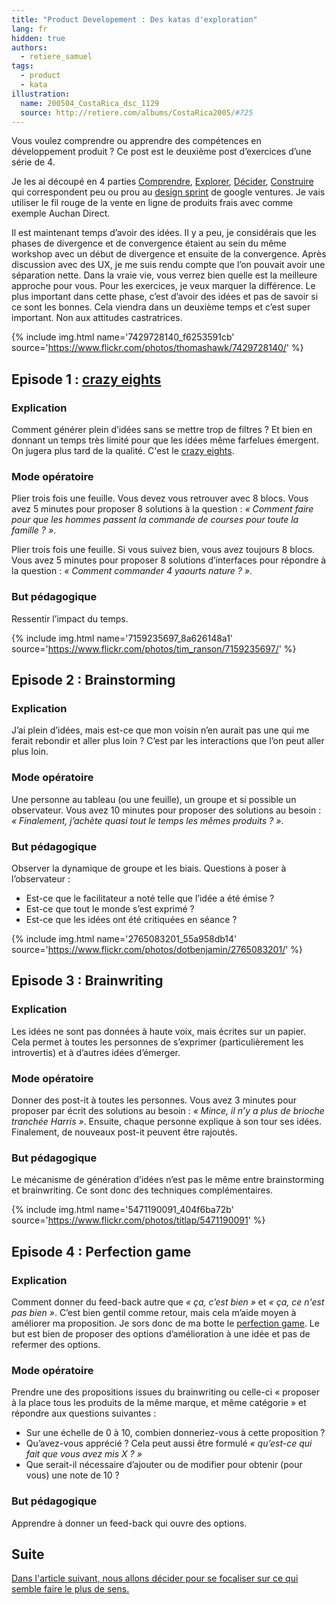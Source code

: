 ```yaml
---
title: "Product Developement : Des katas d'exploration"
lang: fr
hidden: true
authors:
  - retiere_samuel
tags:
  - product
  - kata
illustration:
  name: 200504_CostaRica_dsc_1129
  source: http://retiere.com/albums/CostaRica2005/#725
---
```

Vous voulez comprendre ou apprendre des compétences en développement produit ? Ce post est le deuxième post d’exercices d’une série de 4.

Je les ai découpé en 4 parties [Comprendre], [Explorer], [Décider], [Construire] qui correspondent peu ou prou au [design sprint] de google ventures. Je vais utiliser le fil rouge de la vente en ligne de produits frais avec comme exemple Auchan Direct.

Il est maintenant temps d’avoir des idées. Il y a peu, je considérais que les phases de divergence et de convergence étaient au sein du même workshop avec un début de divergence et ensuite  de la convergence. Après discussion avec des UX, je me suis rendu compte que l’on pouvait avoir une séparation nette. Dans la vraie vie, vous verrez bien quelle est la meilleure approche pour vous. Pour les exercices, je veux marquer la différence. Le plus important dans cette phase, c’est d’avoir des idées et pas de savoir si ce sont les bonnes. Cela viendra dans un deuxième temps et c’est super important. Non aux attitudes castratrices.

{% include img.html
    name='7429728140_f6253591cb'
    source='https://www.flickr.com/photos/thomashawk/7429728140/'
%}

## Episode 1 : [crazy eights]

### Explication

Comment générer plein d’idées sans se mettre trop de filtres ? Et bien en donnant un temps très limité pour que les idées même farfelues émergent. On jugera plus tard de la qualité. C'est le [crazy eights].

### Mode opératoire

Plier trois fois une feuille. Vous devez vous retrouver avec 8 blocs. Vous avez 5 minutes pour proposer 8 solutions à la question : _« Comment faire pour que les hommes passent la commande de courses pour toute la famille ? »_.

Plier trois fois une feuille. Si vous suivez bien, vous avez toujours 8 blocs. Vous avez 5 minutes pour proposer 8 solutions d’interfaces pour répondre à la question : _« Comment commander 4 yaourts nature ? »_.

### But pédagogique

Ressentir l’impact du temps.


{% include img.html
    name='7159235697_8a626148a1'
    source='https://www.flickr.com/photos/tim_ranson/7159235697/'
%}

## Episode 2 : Brainstorming

### Explication

J’ai plein d’idées, mais est-ce que mon voisin n’en aurait pas une qui me ferait rebondir et aller plus loin ? C’est par les interactions que l’on peut aller plus loin.

### Mode opératoire

Une personne au tableau (ou une feuille), un groupe et si possible un observateur. Vous avez 10 minutes pour proposer des solutions au besoin : _« Finalement, j’achète quasi tout le temps les mêmes produits ? »_.

### But pédagogique

Observer la dynamique de groupe et les biais. Questions à poser à l’observateur :

- Est-ce que le facilitateur a noté telle que l’idée a été émise ?
- Est-ce que tout le monde s’est exprimé ?
- Est-ce que les idées ont été critiquées en séance ?


{% include img.html
    name='2765083201_55a958db14'
    source='https://www.flickr.com/photos/dotbenjamin/2765083201/'
%}


## Episode 3 : Brainwriting

### Explication

Les idées ne sont pas données à haute voix, mais écrites sur un papier. Cela permet à toutes les personnes de s’exprimer (particulièrement les introvertis) et à d’autres idées d’émerger.

### Mode opératoire

Donner des post-it à toutes les personnes. Vous avez 3 minutes pour proposer par écrit des solutions au besoin : _« Mince, il n’y a plus de brioche tranchée Harris »_. Ensuite, chaque personne explique à son tour ses idées. Finalement, de nouveaux post-it peuvent être rajoutés.

### But pédagogique

Le mécanisme de génération d’idées n’est pas le même entre brainstorming et brainwriting. Ce sont donc des techniques complémentaires.


{% include img.html
    name='5471190091_404f6ba72b'
    source='https://www.flickr.com/photos/titlap/5471190091'
%}

## Episode 4 : Perfection game

### Explication

Comment donner du feed-back autre que _« ça, c’est bien »_ et _« ça, ce n'est pas bien »_. C’est bien gentil comme retour, mais cela m’aide moyen à améliorer ma proposition. Je sors donc de ma botte le [perfection game]. Le but est bien de proposer des options d’amélioration à une idée et pas de refermer des options.

### Mode opératoire

Prendre une des propositions issues du brainwriting ou celle-ci « proposer à la place tous les produits de la même marque, et même catégorie » et répondre aux questions suivantes :

- Sur une échelle de 0 à 10, combien donneriez-vous à cette proposition ?
- Qu’avez-vous apprécié ? Cela peut aussi être formulé _« qu’est-ce qui fait que vous avez mis X ? »_
- Que serait-il nécessaire d’ajouter ou de modifier pour obtenir (pour vous) une note de 10 ?

### But pédagogique

Apprendre à donner un feed-back qui ouvre des options.


## Suite

[Dans l'article suivant, nous allons décider pour se focaliser sur ce qui semble faire le plus de sens.](/articles/2016/11/24/katastrophe_3_converge.html)


[design sprint]: https://library.gv.com/the-product-design-sprint-understand-day-1-e164f76e69cf#.6nykd8v0s
[Comprendre]: /articles/2016/11/24/katastrophe_1_share.html
[Explorer]: /articles/2016/11/24/katastrophe_2_diverge.html
[Décider]: /articles/2016/11/24/katastrophe_3_converge.html
[Construire]: /articles/2016/11/24/katastrophe_4_build.html
[crazy eights]: http://toolkit.adaptivelab.com/crazy-eights-in-progress/
[perfection game]: https://liveingreatness.com/core-protocols/perfection-game/
